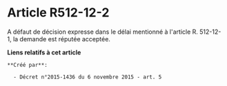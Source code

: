 # Article R512-12-2

A défaut de décision expresse dans le délai mentionné à l'article R. 512-12-1, la demande est réputée acceptée.

**Liens relatifs à cet article**

	**Créé par**:

	  - Décret n°2015-1436 du 6 novembre 2015 - art. 5
